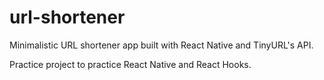 # url-shortener

Minimalistic URL shortener app built with React Native and TinyURL's API.

Practice project to practice React Native and React Hooks.
